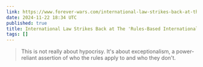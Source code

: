 ```yaml
---
link: https://www.forever-wars.com/international-law-strikes-back-at-the-rules-based-international-order/
date: 2024-11-22 18:34 UTC
published: true
title: International Law Strikes Back at The 'Rules-Based International Order'
tags: []
---
```


> This is not really about hypocrisy. It's about exceptionalism, a power-reliant assertion of who the rules apply to and who they don't.
